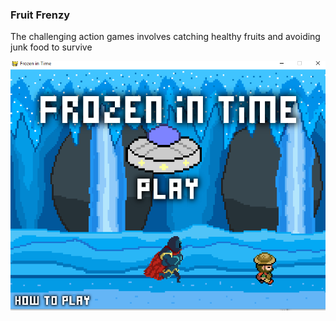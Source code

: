
<h3>Fruit Frenzy</h3>

<p> The challenging action games involves catching healthy fruits and avoiding junk food to survive</p>
<img src="https://raw.githubusercontent.com/saramargolin/Fruit-Frenzy1/master/Frozen%20in%20Time/Screen%20Captures/1.png" >
